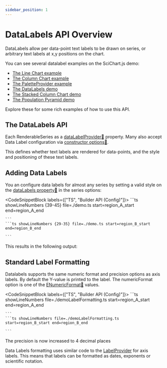 ```yaml
---
sidebar_position: 1
---
```


# DataLabels API Overview

DataLabels allow per data-point text labels to be drawn on series, or arbitrary text labels at x,y positions on the chart.

You can see several datalabel examples on the SciChart.js demo:

- [The Line Chart example](https://demo.scichart.com/javascript-line-chart)
- [The Column Chart example](https://demo.scichart.com/javascript-column-chart)
- [The PaletteProvider example](https://demo.scichart.com/javascript-chart-color-points-individually-with-paletteprovider)
- [The DataLabels demo](https://demo.scichart.com/javascript-datalabels)
- [The Stacked Column Chart demo](https://demo.scichart.com/javascript/stacked-column-chart)
- [The Population Pyramid demo](https://demo.scichart.com/javascript/population-pyramid)

Explore these for some rich examples of how to use this API.

## The DataLabels API

Each RenderableSeries as a [dataLabelProvider:blue_book:](https://www.scichart.com/documentation/js/current/typedoc/classes/baserenderableseries.html#datalabelprovider) property. Many also accept Data Label configuration via [constructor options:blue_book:](https://www.scichart.com/documentation/js/current/typedoc/interfaces/ibaserenderableseriesoptions.html#datalabelprovider).

This defines whether text labels are rendered for data-points, and the style and positioning of these text labels.

<ChartFromSciChartDemo
    src="https://www.scichart.com/demo/iframe/datalabels"
    title="Data Labels Example"
/>

## Adding Data Labels

You an configure data labels for almost any series by setting a valid style on the [dataLabels property:blue_book:](https://www.scichart.com/documentation/js/current/typedoc/interfaces/ibaselinerenderableseriesoptions.html#datalabels) in the series options:

<CodeSnippetBlock labels={["TS", "Builder API (Config)"]}>
    ```ts showLineNumbers {39-45} file=./demo.ts start=region_A_start end=region_A_end

    ```
    ```ts showLineNumbers {29-35} file=./demo.ts start=region_B_start end=region_B_end

    ```

</CodeSnippetBlock>

This results in the following output:

<LiveDocSnippet />

## Standard Label Formatting

Datalabels supports the same numeric format and precision options as axis labels. By default the Y-value is printed to the label. The numericFormat option is one of the [ENumericFormat:blue_book:](https://www.scichart.com/documentation/js/current/typedoc/enums/enumericformat.html) values.

<CodeSnippetBlock labels={["TS", "Builder API (Config)"]}>
    ```ts showLineNumbers file=./demoLabelFormatting.ts start=region_A_start end=region_A_end

    ```
    ```ts showLineNumbers file=./demoLabelFormatting.ts start=region_B_start end=region_B_end

    ```

</CodeSnippetBlock>

The precision is now increased to 4 decimal places

<LiveDocSnippet name="demoLabelFormatting" />

Data Labels formatting uses similar code to the [LabelProvider](/2d-charts/axis-api/axis-labels/label-provider-api-overview) for axis labels. This means that labels can be formatted as dates, exponents or scientific notation.
